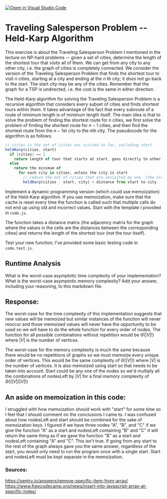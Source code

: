 [![Open in Visual Studio Code](https://classroom.github.com/assets/open-in-vscode-718a45dd9cf7e7f842a935f5ebbe5719a5e09af4491e668f4dbf3b35d5cca122.svg)](https://classroom.github.com/online_ide?assignment_repo_id=12949872&assignment_repo_type=AssignmentRepo)
# Traveling Salesperson Problem -- Held-Karp Algorithm

This exercise is about the Traveling Salesperson Problem I mentioned in the
lecture on NP-hard problems -- given a set of cities, determine the length of
the shortest tour that visits all of them. We can get from any city to any other
city, i.e. the graph of cities is completely connected. We consider the version
of the Traveling Salesperson Problem that finds the shortest tour to visit $n$
cities, starting at a city and ending at the $n$ th city; it *does not* go
back to the start. The start city may be any of the cities. Remember that the
graph for a TSP is undirected, i.e. the cost is the same in either direction.

The Held-Karp algorithm for solving the Traveling Salesperson Problem is a
recursive algorithm that considers every subset of cities and finds shortest
tours within them. It takes advantage of the fact that every subroute of a route
of minimum length is of minimum length itself. The main idea is that to solve
the problem of finding the shortest route for $n$ cities, we first solve the
problem of finding the shortest route for $n-1$ cities, and then find the
shortest route from the $n-1$st city to the $n$th city. The pseudocode for the
algorithm is as follows:

```javascript
// cities is the set of cities not visited so far, including start
heldKarp(cities, start)
  if |cities| == 2
    return length of tour that starts at start, goes directly to other city in cities
  else
    return the minimum of
      for each city in cities, unless the city is start
        // reduce the set of cities that are unvisited by one  (the old start), set the new start, add on the distance from old start to new start
        heldKarp(cities - start, city) + distance from start to city
```

Implement a dynamic programming version (which could use memoization) of the
Held-Karp algorithm. If you use memoization, make sure that the cache is reset
every time the function is called such that multiple calls do not end up using
old and incorrect values. Start with the template I provided in `code.js`.

The function takes a distance matrix (the adjacency matrix for the graph where
the values in the cells are the distances between the corresponding cities) and
returns the length of the shortest tour (not the tour itself).

Test your new function; I've provided some basic testing code in `code.test.js`.

## Runtime Analysis

What is the worst-case asymptotic time complexity of your implementation? What
is the worst-case asymptotic memory complexity? Add your answer, including your
reasoning, to this markdown file.

## Response:

The worst-case for the time complexity of this implementation suggests that new values will be memoized but similar instances of the function will never reoccur and those memoized values will never have the opportunity to be used so we will have to do the whole function for every order of nodes. The function for all possible combinations without repetition would be $\Theta(|V|!)$ where $|V|$ is the number of vertices.

The worst-case for the memory complexity is much the same because there would be no repetitions of graphs so we must memoize every unique order of vertices. This would be the same complexity of $\Theta(|V|!)$ where $|V|$ is the number of vertices. It is also memoized using start so that needs to be taken into account. Start could be any one of the nodes so we'd multiply all the combinations of nodesLeft by $|V|$ for a final memory complexity of $\Theta((|V|)|V|!)$

## An aside on memoization in this code:

I struggled with how memoization should work with "start" for some time so I feel that I should comment on the conclusions I came to. I was confused about how nodesLeft and start should be combined for the sake of memoization keys. I figured if we have three nodes "A", "B", and "C" if we give the function "A" as a start and nodesLeft containing "B" and "C" it will return the same thing as if we gave the function "B" as a start and nodesLeft containing "A" and "C". This isn't true. If going from any start to the rest of the graph always gave you the same answer, regardless of the start, you would only need to run the program once with a single start. Start and nodesLeft must be kept separate in the memoization.

### Sources:

https://sentry.io/answers/remove-specific-item-from-array/
<br>
https://www.freecodecamp.org/news/insert-into-javascript-array-at-specific-index/
